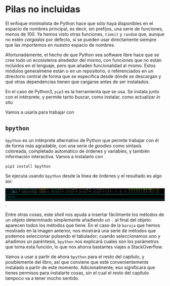 # Pilas no incluidas

El enfoque minimalista de Python hace que sólo haya disponibles en el
espacio de nombres principal, es decir, sin prefijos, una serie de
funciones, menos de 100. Ya hemos visto otras funciones, `timeit` y
`random` que, aunque no estén *cargadas* por defecto, sí se pueden
usar directamente siempre que las importemos en nuestro espacio de
nombres. 

Afortunadamente, el hecho de que Python sea software libre hace que se
cree todo un ecosistema alrededor del mismo, con funciones que no
están incluidos en el lenguaje, pero que añaden funcionalidad al
mismo. Estos módulos generalmene están o en un repositorio, o
referenciados en un directorio central de forma que se especifica
desde dónde se descargan y qué otras dependencias tienen que cargarse
antes de ser instalados.

En el caso de Python3, `pip3` es la herramienta que se usa. Se instala
junto con el intérprete, y permite tanto buscar, como instalar, como
actualizar *in situ*

Vamos a usarla para trabajar con

## `bpython`

`bpython` es un intérprete alternativo de Python que permite trabajar
con él de forma más agradable, con una serie de *goodies* como
sintaxis coloreada, completado automático de órdenes y variables, y
también información interactiva. Vamos a instalarlo con

```shell
pip3 install bpython
```

Se ejecuta usando `bpython` desde la línea de órdenes y el resultado
es algo así:

![usando `bpython`](../img/bpython.png).

Entre otras cosas, este *shell* nos ayuda a insertar fácilmente los
métodos de un objeto determinado simplemente añadiendo un `.` al final
del objeto: aparecen todos los métodos que tiene. En el
	caso de la `baraja` que hemos mostrado en la imagen anterior, nos
	mostrará una serie de métodos que podemos seleccionar pulsando el
	tabulador; cuando seleccionamos uno y añadimos un paréntesis,
	`bpython` nos explicará cuales son los parámetros que toma esta
	función, lo que nos ahorra bastantes viajes a StackOverflow.
	
Vamos a usar a partir de ahora `bpython` para el resto del capítulo, y
posiblemente del libro, así que conviene que esté convenientemente
instalado a partir de este momento. Adicionalmente, eso significará
que tienes permisos para instalarte cosas, sin el cual el resto del
capítulo tampoco va a tener mucho sentido. 

